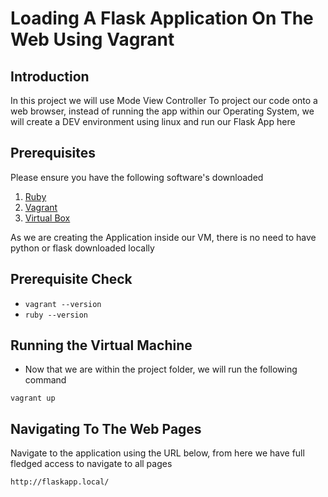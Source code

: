 # Loading A Flask Application On The Web Using Vagrant

## Introduction
In this project we will use Mode View Controller To project our code onto a web browser, instead of running the app
within our Operating System, we will create a DEV environment using linux and run our Flask App here

## Prerequisites
Please ensure you have the following software's downloaded

1. [Ruby](https://github.com/oneclick/rubyinstaller2/releases/download/RubyInstaller-2.6.6-1/rubyinstaller-devkit-2.6.6-1-x64.exe)
2. [Vagrant](https://releases.hashicorp.com/vagrant/)
3. [Virtual Box](https://www.virtualbox.org/wiki/Downloads)

As we are creating the Application inside our VM, there is no need to have python or flask downloaded locally

## Prerequisite Check
- ```vagrant --version```
- ```ruby --version```


## Running the Virtual Machine

- Now that we are within the project folder, we will run the following command
```commandline
vagrant up
```

## Navigating To The Web Pages
Navigate to the application using the URL below, from here we have full fledged access to navigate to all pages
```commandline
http://flaskapp.local/
```